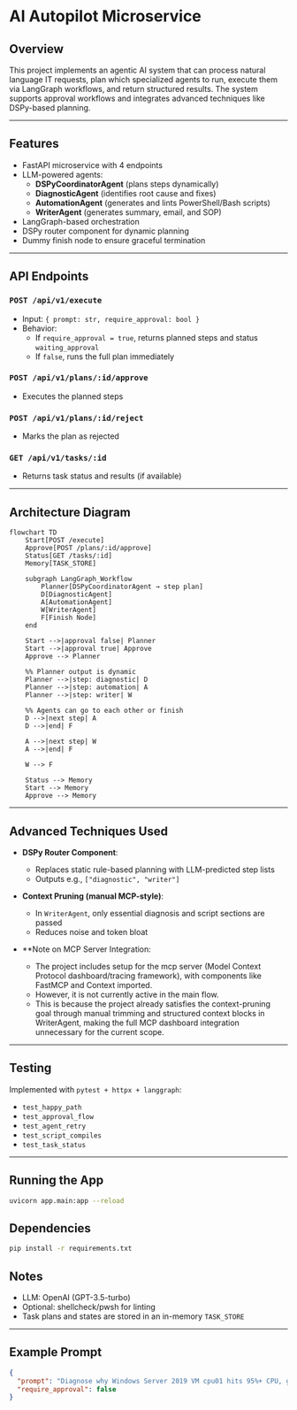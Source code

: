 # AI Autopilot Microservice

## Overview
This project implements an agentic AI system that can process natural language IT requests, plan which specialized agents to run, execute them via LangGraph workflows, and return structured results. The system supports approval workflows and integrates advanced techniques like DSPy-based planning.

---

## Features
- FastAPI microservice with 4 endpoints
- LLM-powered agents:
  - **DSPyCoordinatorAgent** (plans steps dynamically)
  - **DiagnosticAgent** (identifies root cause and fixes)
  - **AutomationAgent** (generates and lints PowerShell/Bash scripts)
  - **WriterAgent** (generates summary, email, and SOP)
- LangGraph-based orchestration
- DSPy router component for dynamic planning
- Dummy finish node to ensure graceful termination

---

## API Endpoints
### `POST /api/v1/execute`
- Input: `{ prompt: str, require_approval: bool }`
- Behavior:
  - If `require_approval = true`, returns planned steps and status `waiting_approval`
  - If `false`, runs the full plan immediately

### `POST /api/v1/plans/:id/approve`
- Executes the planned steps

### `POST /api/v1/plans/:id/reject`
- Marks the plan as rejected

### `GET /api/v1/tasks/:id`
- Returns task status and results (if available)

---

## Architecture Diagram
```mermaid
flowchart TD
    Start[POST /execute]
    Approve[POST /plans/:id/approve]
    Status[GET /tasks/:id]
    Memory[TASK_STORE]

    subgraph LangGraph_Workflow
        Planner[DSPyCoordinatorAgent → step plan]
        D[DiagnosticAgent]
        A[AutomationAgent]
        W[WriterAgent]
        F[Finish Node]
    end

    Start -->|approval false| Planner
    Start -->|approval true| Approve
    Approve --> Planner

    %% Planner output is dynamic
    Planner -->|step: diagnostic| D
    Planner -->|step: automation| A
    Planner -->|step: writer| W

    %% Agents can go to each other or finish
    D -->|next step| A
    D -->|end| F

    A -->|next step| W
    A -->|end| F

    W --> F

    Status --> Memory
    Start --> Memory
    Approve --> Memory
```

---

## Advanced Techniques Used
- **DSPy Router Component**:
  - Replaces static rule-based planning with LLM-predicted step lists
  - Outputs e.g., `["diagnostic", "writer"]`

- **Context Pruning (manual MCP-style)**:
  - In `WriterAgent`, only essential diagnosis and script sections are passed
  - Reduces noise and token bloat
 
- **Note on MCP Server Integration:
  - The project includes setup for the mcp server (Model Context Protocol dashboard/tracing framework), with components like FastMCP and Context imported.
  - However, it is not currently active in the main flow.
  - This is because the project already satisfies the context-pruning goal through manual trimming and structured context blocks in WriterAgent, making the full MCP dashboard integration unnecessary for the current scope.   

---

## Testing
Implemented with `pytest + httpx + langgraph`:
- `test_happy_path`
- `test_approval_flow`
- `test_agent_retry`
- `test_script_compiles`
- `test_task_status`

---

## Running the App
```bash
uvicorn app.main:app --reload
```

## Dependencies
```bash
pip install -r requirements.txt
```

## Notes
- LLM: OpenAI (GPT-3.5-turbo)
- Optional: shellcheck/pwsh for linting
- Task plans and states are stored in an in-memory `TASK_STORE`

---

## Example Prompt
```json
{
  "prompt": "Diagnose why Windows Server 2019 VM cpu01 hits 95%+ CPU, generate a PowerShell script, and draft an email to management summarising findings.",
  "require_approval": false
}
```
